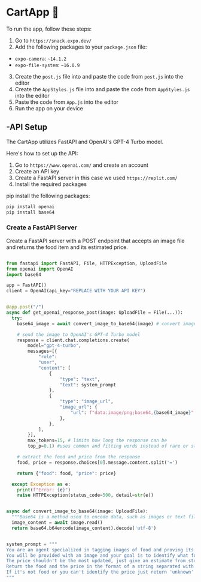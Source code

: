 # CartApp 🛒

To run the app, follow these steps:

1. Go to `https://snack.expo.dev/`
2. Add the following packages to your `package.json` file:

- `expo-camera`: `~14.1.2`
- `expo-file-system`: `~16.0.9`

3. Create the `post.js` file into and paste the code from `post.js` into the editor
4. Create the `AppStyles.js` file into and paste the code from `AppStyles.js` into the editor
5. Paste the code from `App.js` into the editor
6. Run the app on your device

## -API Setup

The CartApp utilizes FastAPI and OpenAI's GPT-4 Turbo model. 

Here's how to set up the API:

1. Go to `https://www.openai.com/` and create an account
2. Create an API key
3. Create a FastAPI server in this case we used `https://replit.com/`
4. Install the required packages

pip install the following packages:

```bash
pip install openai
pip install base64
```

### Create a FastAPI Server
Create a FastAPI server with a POST endpoint that accepts an image file and returns the food item and its estimated price.

```python

from fastapi import FastAPI, File, HTTPException, UploadFile
from openai import OpenAI
import base64

app = FastAPI()
client = OpenAI(api_key="REPLACE WITH YOUR API KEY")


@app.post("/")
async def get_openai_response_post(image: UploadFile = File(...)):
  try:
    base64_image = await convert_image_to_base64(image) # convert image to base64

    # send the image to OpenAI's GPT-4 Turbo model
    response = client.chat.completions.create(
        model="gpt-4-turbo",
        messages=[{
            "role":
            "user",
            "content": [
                {
                    "type": "text",
                    "text": system_prompt
                },
                {
                    "type": "image_url",
                    "image_url": {
                        "url": f"data:image/png;base64,{base64_image}"
                    },
                },
            ],
        }],
        max_tokens=15, # limits how long the response can be
        top_p=0.1) #uses common and fitting words instead of rare or strange ones so it makes the response more predictable

    # extract the food and price from the response
    food, price = response.choices[0].message.content.split('=')

    return {"food": food, "price": price}

  except Exception as e:
    print(f"Error: {e}")
    raise HTTPException(status_code=500, detail=str(e))


async def convert_image_to_base64(image: UploadFile):
  """Base64 is a method used to encode data, such as images or text files, into a string of characters that can be easily transmitted over the internet or stored in a text-based format."""
  image_content = await image.read()
  return base64.b64encode(image_content).decode('utf-8')


system_prompt = """
You are an agent specialized in tagging images of food and proving its possible price.
You will be provided with an image and your goal is to identify what food it is and it's estimated price.
The price shouldn't be the most updated, just give an estimate from stores like Walmart, Publix, Whole Foods, etc.
Return the food and the price in the format of a string separated with an equal sign, like this: Oldfashioned Oatmeal=3.99
If it's not food or you can't identify the price just return 'unknown' for both price and food.
"""
